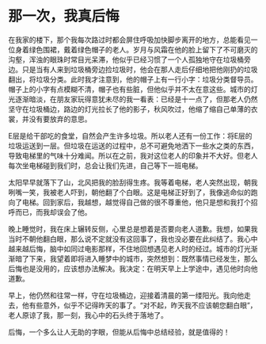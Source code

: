 # 那一次，我真后悔

在我家的楼下，那个我每次路过时都会屏住呼吸加快脚步离开的地方，总能看见一位身着绿色围裙，戴着绿色帽子的老人。岁月与风霜在他的脸上留下了不可磨灭的沟壑，浑浊的眼珠时常目光呆滞，他似乎已经习惯了一个人孤独地守在垃圾桶旁边。只是当有人来到垃圾桶旁边捡垃圾时，他会在那人走后仔细地把他刚扔的垃圾翻出，将垃圾分类。此时我才注意到，他的帽子上有一行小字：垃圾分类督导员。帽子上的小字有点模糊不清，帽子也有些脏，但他似乎并不太在意这些。城市的灯光逐渐暗淡，在朋友家玩得意犹未尽的我一看表：已经是十一点了，但那老人仍然坚守在垃圾桶边，路边的灯光拉长了他的影子，秋风吹过，他缩了缩自己单薄的衣裳，并没有要放弃的意思。

E层是给干部吃的食堂，自然会产生许多垃圾。所以老人还有一份工作：将E层的垃圾运送到一层。但垃圾在运送的过程中，总不可避免地洒下一些水之类的东西，导致电梯里的气味十分难闻。所以在之前，我对这位老人的印象并不大好。但老人每次坐电梯碰到我们时，总会让我们先进，自己等下一班电梯。

太阳早早就落下了山，北风把我的脸刮得生疼。我等着电梯，老人突然出现，朝我咧嘴一笑，我被老人吓到，朝他翻了个白眼。这是电梯正好到了，我像逃命似的跑向了电梯。回到家后，我越想，越觉得自己做的很不尊重他，他只是想和我打个招呼而已，而我却误会了他。

晚上睡觉时，我在床上辗转反侧，心里总是想着是否要向老人道歉。我想，如果我当时不朝他翻白眼，那么说不定就没有这回事了，我也没必要在此纠结了。我心中越来越后悔，脑中如同过电影那样，不住地回想遇见老人时的经过。城市的灯光渐渐暗了下来，我望着即将进入睡梦中的城市，突然想到：既然事情已经发生，那么后悔也是没用的，应该想办法解决。我决定：在明天早上上学途中，遇见他时向他道歉。

早上，他仍然和往常一样，守在垃圾桶边，迎接着清晨的第一缕阳光。我向他走去，他有些意外，似乎不记得昨天的事了。“对不起，昨天我不应该朝您翻白眼”，老人原谅了我，那一刻，我心中的石头终于落地了。

后悔，一个多么让人无助的字眼，但能从后悔中总结经验，就是值得的！
